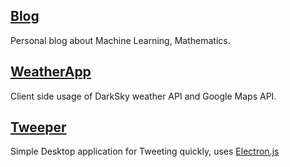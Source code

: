 ## [Blog](https://euler16.github.io)
Personal blog about Machine Learning, Mathematics.

## [WeatherApp](https://github.com/euler16/WeatherApp)
Client side usage of DarkSky weather API and Google Maps API.

## [Tweeper](https://github.com/euler16/Tweeper)
Simple Desktop application for Tweeting quickly, uses [Electron.js](https://electron.atom.io)